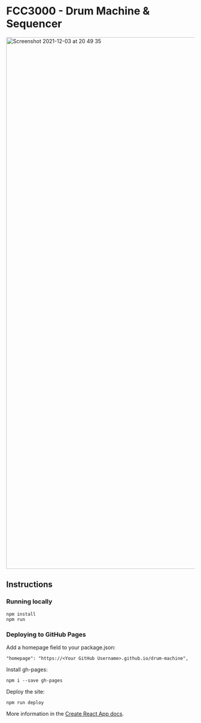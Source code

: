 # FCC3000 - Drum Machine & Sequencer

<img width="1419" alt="Screenshot 2021-12-03 at 20 49 35" src="https://user-images.githubusercontent.com/8353666/144664435-b5e7633d-4e7e-4565-9b38-e7aa8acea077.png">

## Instructions

### Running locally
```
npm install
npm run
```

### Deploying to GitHub Pages
Add a homepage field to your package.json:

`"homepage": "https://<Your GitHub Username>.github.io/drum-machine",`

Install gh-pages:

`npm i --save gh-pages`

Deploy the site:

`npm run deploy`

More information in the [Create React App docs](https://create-react-app.dev/docs/deployment/).
